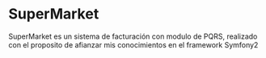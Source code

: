 SuperMarket
===========

SuperMarket es un sistema de facturación con modulo de PQRS, realizado con el proposito de afianzar mis conocimientos en el framework Symfony2
